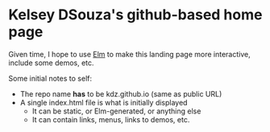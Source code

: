 # Kelsey DSouza's github-based home page

Given time, I hope to use [Elm](http://elm-lang.org) to make this landing page more interactive, include some demos, etc. 

Some initial notes to self:
- The repo name **has** to be kdz.github.io (same as public URL)
- A single index.html file is what is initially displayed
    - It can be static, or Elm-generated, or anything else
    - It can contain links, menus, links to demos, etc.

